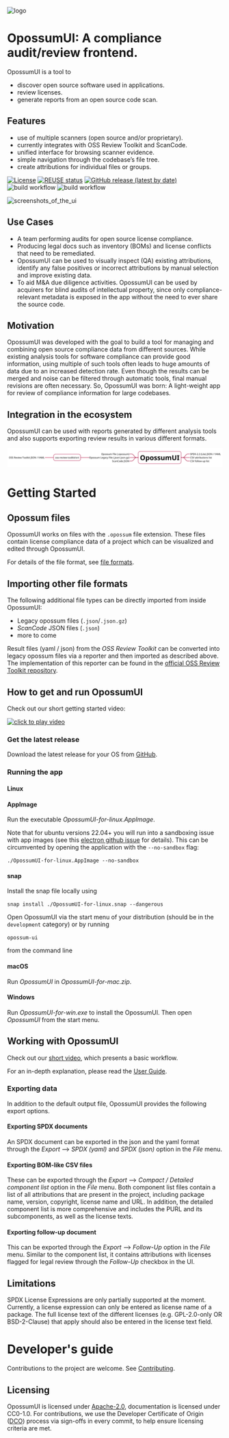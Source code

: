 <!--
SPDX-FileCopyrightText: Meta Platforms, Inc. and its affiliates
SPDX-FileCopyrightText: TNG Technology Consulting GmbH <https://www.tngtech.com>

SPDX-License-Identifier: CC0-1.0
-->

![logo](docs/logo.png)

# OpossumUI: A compliance audit/review frontend.

OpossumUI is a tool to

- discover open source software used in applications.
- review licenses.
- generate reports from an open source code scan.

## Features

- use of multiple scanners (open source and/or proprietary).
- currently integrates with OSS Review Toolkit and ScanCode.
- unified interface for browsing scanner evidence.
- simple navigation through the codebase’s file tree.
- create attributions for individual files or groups.

[![License](https://img.shields.io/badge/License-Apache%202.0-blue.svg)](https://github.com/opossum-tool/opossumUI/blob/main/LICENSES/Apache-2.0.txt)
[![REUSE status](https://api.reuse.software/badge/git.fsfe.org/reuse/api)](https://api.reuse.software/info/git.fsfe.org/reuse/api)
[![GitHub release (latest by date)](https://img.shields.io/github/v/release/opossum-tool/opossumUI)](https://github.com/opossum-tool/opossumUI/releases/latest)
![build workflow](https://github.com/opossum-tool/opossumUI/actions/workflows/check-code-quality.yml/badge.svg)
![build workflow](https://github.com/opossum-tool/opossumUI/actions/workflows/build-and-e2e-test.yml/badge.svg)

![screenshots_of_the_ui](./docs/screenshots_of_the_ui.gif)

## Use Cases

- A team performing audits for open source license compliance.
- Producing legal docs such as inventory (BOMs) and license conflicts that need to be remediated.
- OpossumUI can be used to visually inspect (QA) existing attributions, identify any false positives or incorrect
  attributions by manual selection and improve existing data.
- To aid M&A due diligence activities. OpossumUI can be used by acquirers for blind audits of intellectual property,
  since only compliance-relevant metadata is exposed in the app without the need to ever share the source code.

## Motivation

OpossumUI was developed with the goal to build a tool for managing and combining open source compliance data from
different sources. While existing analysis tools for software compliance can provide good information, using multiple of
such tools often leads to huge amounts of data due to an increased detection rate. Even though the results can be merged
and noise can be filtered through automatic tools, final manual revisions are often necessary. So, OpossumUI was born: A
light-weight app for review of compliance information for large codebases.

## Integration in the ecosystem

OpossumUI can be used with reports generated by different analysis tools and also supports exporting review results in
various different formats.

![integration](./docs/integration.png)

# Getting Started

## Opossum files

OpossumUI works on files with the `.opossum` file extension. These files contain license compliance data of a project
which can be visualized and edited through OpossumUI.

For details of the file format, see [file formats](docs/FileFormats.md).

## Importing other file formats

The following additional file types can be directly imported from inside OpossumUI:

- Legacy opossum files (`.json`/`.json.gz`)
- _ScanCode_ JSON files (`.json`)
- more to come

Result files (yaml / json) from the _OSS Review Toolkit_ can be converted into legacy opossum files via a reporter and
then imported as described above. The implementation of this reporter can be found in the [official OSS Review Toolkit repository](https://github.com/oss-review-toolkit/ort/tree/main/plugins/reporters/opossum).

## How to get and run OpossumUI

Check out our short getting started video:

[![click to play video](docs/opossum_youtube.png)](https://www.youtube.com/watch?v=tXMV04f-CHg)

### Get the latest release

Download the latest release for your OS from [GitHub](https://github.com/opossum-tool/OpossumUI/releases/latest).

### Running the app

#### Linux

#### AppImage

Run the executable _OpossumUI-for-linux.AppImage_.

Note that for ubuntu versions 22.04+ you will run into a sandboxing issue with app images (see this [electron github issue](https://github.com/electron/electron/issues/41066) for details). This can be circumvented by opening the application with the `--no-sandbox` flag:

```shell
./OpossumUI-for-linux.AppImage --no-sandbox
```

#### snap

Install the snap file locally using

```shell
snap install ./OpossumUI-for-linux.snap --dangerous
```

Open OpossumUI via the start menu of your distribution (should be in the `development` category) or by running

```shell
opossum-ui
```

from the command line

#### macOS

Run _OpossumUI_ in _OpossumUI-for-mac.zip_.

#### Windows

Run _OpossumUI-for-win.exe_ to install the OpossumUI. Then open _OpossumUI_ from the start menu.

## Working with OpossumUI

Check out our [short video](https://youtu.be/bqGX9IQYpJY?si=BjNeCi9osPWy7z1H), which presents a basic workflow.

For an in-depth explanation, please read the [User Guide](USER_GUIDE.md).

### Exporting data

In addition to the default output file, OpossumUI provides the following export options.

#### Exporting SPDX documents

An SPDX document can be exported in the json and the yaml format through the _Export_ ⟶ _SPDX (yaml)_ and _SPDX (json)_
option in the _File_ menu.

#### Exporting BOM-like CSV files

These can be exported through the _Export_ ⟶ _Compact / Detailed component list_ option in the _File_ menu. Both
component list files contain a list of all attributions that are present in the project, including package name,
version, copyright, license name and URL. In addition, the detailed component list is more comprehensive and includes
the PURL and its subcomponents, as well as the license texts.

#### Exporting follow-up document

This can be exported through the _Export_ ⟶ _Follow-Up_ option in the _File_ menu. Similar to the component list, it
contains attributions with licenses flagged for legal review through the _Follow-Up_ checkbox in the UI.

## Limitations

SPDX License Expressions are only partially supported at the moment. Currently, a license expression can only be entered
as license name of a package. The full license text of the different licenses (e.g. GPL-2.0-only OR BSD-2-Clause) that
apply should also be entered in the license text field.

# Developer's guide

Contributions to the project are welcome. See [Contributing](CONTRIBUTING.md).

## Licensing

OpossumUI is licensed under [Apache-2.0](LICENSE), documentation is licensed under CC0-1.0. For contributions, we use
the Developer Certificate of Origin ([DCO](DCO.md)) process via sign-offs in every commit, to help ensure licensing
criteria are met.
